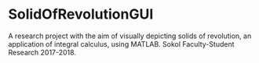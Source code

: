 # SolidOfRevolutionGUI
A research project with the aim of visually depicting solids of revolution, an application of integral calculus, using MATLAB. Sokol Faculty-Student Research 2017-2018.
